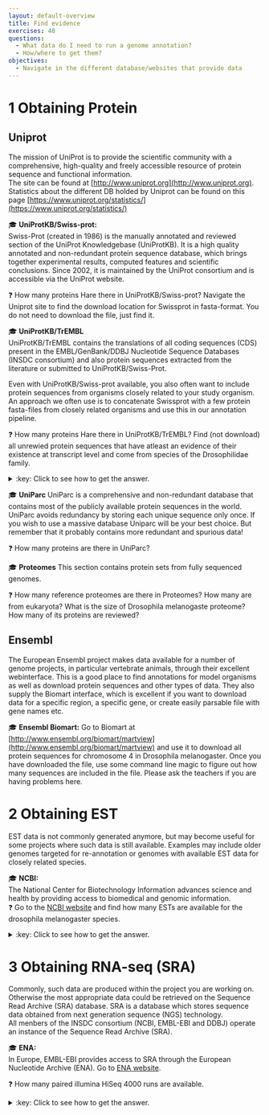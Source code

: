 ```yaml
---
layout: default-overview
title: Find evidence
exercises: 40
questions:
  - What data do I need to run a genome annotation?
  - How/where to get them?
objectives:
  - Navigate in the different database/websites that provide data
---
```


# 1 Obtaining Protein 

## Uniprot  

The mission of UniProt is to provide the scientific community with a comprehensive, high-quality and freely accessible resource of protein sequence and functional information.  
The site can be found at [http://www.uniprot.org](http://www.uniprot.org).
Statistics about the different DB holded by Uniprot can be found on this page [https://www.uniprot.org/statistics/](https://www.uniprot.org/statistics/)

:mortar_board: **UniProtKB/Swiss-prot:**  
Swiss-Prot (created in 1986) is the manually annotated and reviewed section of the UniProt Knowledgebase (UniProtKB). It is a high quality annotated and non-redundant protein sequence database, which brings together experimental results, computed features and scientific conclusions. Since 2002, it is maintained by the UniProt consortium and is accessible via the UniProt website.  

:question: How many proteins Hare there in UniProtKB/Swiss-prot? Navigate the Uniprot site to find the download location for Swissprot in fasta-format. You do not need to download the file, just find it.

:mortar_board: **UniProtKB/TrEMBL**  
UniProtKB/TrEMBL contains the translations of all coding sequences (CDS) present in the EMBL/GenBank/DDBJ Nucleotide Sequence Databases (INSDC consortium) and also protein sequences extracted from the literature or submitted to UniProtKB/Swiss-Prot.  

Even with UniProtKB/Swiss-prot available, you also often want to include protein sequences from organisms closely related to your study organism. An approach we often use is to concatenate Swissprot with a few protein fasta-files from closely related organisms and use this in our annotation pipeline.

:question: How many proteins Hare there in UniProtKB/TrEMBL? Find (not download) all unrewied protein sequences that have atleast an evidence of their existence at transcript level and come from species of the Drosophilidae family.

<details>
<summary>:key: Click to see how to get the answer.</summary>
On the &lt;<strong>search bar</strong>&gt;, click the &lt;<strong>advanced</strong>&gt; button.  
  From the new opened tab:
  <ol>
   <li>Select <strong>Unreviewed</strong> from the list.</li>
   <li>Type the <strong>+</strong> icon to add one more criteria then select <strong>Protein Existence [PE]>Evidence at transcript level</strong> from the list.</li>
   <li>Type the <strong>+</strong> icon to add one more criteria then select <strong>Taxonomy [OC]</strong> from the list and type Drosophilidae.</li>
  </ol>
The <strong>search query</strong> corresponding to this task is the following:  
       <code>taxonomy:drosophilidae existence:"Evidence at transcript level [2]" AND reviewed:no</code>
</details>

:mortar_board: **UniParc**
UniParc is a comprehensive and non-redundant database that contains most of the publicly available protein sequences in the world. UniParc avoids redundancy by storing each unique sequence only once.
If you wish to use a massive database Uniparc will be your best choice. But remember that it probably contains more redundant and spurious data!

:question: How many proteins are there in UniParc?

:mortar_board: **Proteomes**
This section contains protein sets from fully sequenced genomes.

:question: How many reference proteomes are there in Proteomes? How many are from eukaryota? What is the size of Drosophila melanogaste proteome? How many of its proteins are reviewed?

## Ensembl  

The European Ensembl project makes data available for a number of genome projects, in particular vertebrate animals, through their excellent webinterface. This is a good place to find annotations for model organisms as well as download protein sequences and other types of data. They also supply the Biomart interface, which is excellent if you want to download data for a specific region, a specific gene, or create easily parsable file with gene names etc.

:mortar_board: **Ensembl Biomart:** 
Go to Biomart at [http://www.ensembl.org/biomart/martview](http://www.ensembl.org/biomart/martview) and use it to download all protein sequences for chromosome 4 in Drosophila melanogaster. Once you have downloaded the file, use some command line magic to figure out how many sequences are included in the file. Please ask the teachers if you are having problems here.

# 2 Obtaining EST

EST data is not commonly generated anymore, but may become useful for some projects where such data is still available. Examples may include older genomes targeted for re-annotation or genomes with available EST data for closely related species.

:mortar_board: **NCBI:**  
The National Center for Biotechnology Information advances science and health by providing access to biomedical and genomic information.  
:question: Go to the [NCBI website](https://www.ncbi.nlm.nih.gov) and find how many ESTs are available for the drosophila melanogaster species.

<details>
<summary>:key: Click to see how to get the answer.</summary>
On the NCBI main page:  
  <ol>
   <li>Type <strong>Drosophila melanogaster</strong> in the &lt;<strong>search</strong>&gt; bar.</li>
   <li>Under the &lt;<strong>Genomes</strong>&gt; database click on &lt;<strong>Nucleotide</strong>&gt;.</li>
   <li>On the left side of the newly opened page you should find the information under the &lt;<strong>Sequence Type</strong>&gt; section.</li>
  </ol>
</details>

# 3 Obtaining RNA-seq (SRA)

Commonly, such data are produced within the project you are working on. Otherwise the most appropriate data could be retrieved on the Sequence Read Archive (SRA) database. SRA is a database which stores sequence data obtained from next generation sequence (NGS) technology.  
All menbers of the INSDC consortium (NCBI, EMBL-EBI and DDBJ) operate an instance of the Sequence Read Archive (SRA).  

:mortar_board: **ENA:**  
In Europe, EMBL-EBI provides access to SRA through the European Nucleotide Archive (ENA). Go to [ENA website](https://www.ebi.ac.uk/ena).  

:question: How many paired illumina HiSeq 4000 runs are available.

<details>
<summary>:key: Click to see how to get the answer.</summary>
click on the &lt;<strong>search and browse</strong>&gt; tab, then under the &lt;<strong>Free text search</strong>&gt; paragraph click on the &lt;<strong>ENA Advanced Search</strong>&gt; link. You should end up on this page: <i>https://www.ebi.ac.uk/ena/data/warehouse/search</i>.  
  From here:
  <ol>
   <li>Select <strong>Read</strong> from the &lt;<strong>select domain</strong>&gt; list.</li>
   <li>Type <strong>Drosophila melanogaster</strong> into the &lt;<strong>Taxon name</strong>&gt; field.</li>
   <li>Select <strong>Paired</strong> from the &lt;<strong>Librairy layout</strong>&gt; field.</li>
   <li>Select <strong>Illumina HiSeq 4000</strong> from the &lt;<strong>Instrument model</strong>&gt; field.</li>
   <li>Click on search.</li>
  </ol>
The <strong>search query</strong> corresponding to this task is the following:  
       <code>library_layout="PAIRED" AND tax_eq(7227) AND instrument_model="Illumina HiSeq 4000"</code>
</details>
